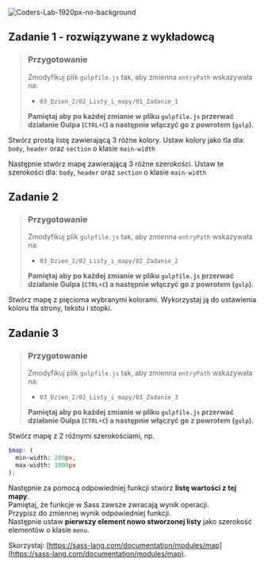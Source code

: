 ![Coders-Lab-1920px-no-background](https://user-images.githubusercontent.com/152855/73064373-5ed69780-3ea1-11ea-8a71-3d370a5e7dd8.png)


## Zadanie 1 - rozwiązywane z wykładowcą

> ### Przygotowanie
> Zmodyfikuj plik `gulpfile.js` tak, aby zmienna `entryPath` wskazywała na:
> -  `03_Dzien_2/02_Listy_i_mapy/01_Zadanie_1`
>
> **Pamiętaj aby po każdej zmianie w pliku `gulpfile.js` przerwać działanie Gulpa (`CTRL+C`) a następnie włączyć go z powrotem (`gulp`).**

Stwórz prostą listę zawierającą 3 różne kolory. Ustaw kolory jako tla dla: `body`, `header` oraz `section` o klasie `main-width`

Następnie stwórz mapę zawierającą 3 różne szerokości.  Ustaw te szerokości dla: `body`, `header` oraz `section` o klasie `main-width`


## Zadanie 2

> ### Przygotowanie
> Zmodyfikuj plik `gulpfile.js` tak, aby zmienna `entryPath` wskazywała na:
> -  `03_Dzien_2/02_Listy_i_mapy/02_Zadanie_2`
>
> **Pamiętaj aby po każdej zmianie w pliku `gulpfile.js` przerwać działanie Gulpa (`CTRL+C`) a następnie włączyć go z powrotem (`gulp`).**

Stwórz mapę z pięcioma wybranymi kolorami. Wykorzystaj ją do ustawienia koloru tła strony, tekstu i stopki.


## Zadanie 3

> ### Przygotowanie
> Zmodyfikuj plik `gulpfile.js` tak, aby zmienna `entryPath` wskazywała na:
> -  `03_Dzien_2/02_Listy_i_mapy/03_Zadanie_3`
>
> **Pamiętaj aby po każdej zmianie w pliku `gulpfile.js` przerwać działanie Gulpa (`CTRL+C`) a następnie włączyć go z powrotem (`gulp`).**

Stwórz mapę z 2 różnymi szerokościami, np.

```scss
$map: (
  min-width: 200px,
  max-width: 1000px
);
```

Następnie za pomocą odpowiedniej funkcji stwórz **listę wartości z tej mapy**.  
Pamiętaj, że funkcje w Sass zawsze zwracają wynik operacji.  
Przypisz do zmiennej wynik odpowiedniej funkcji.  
Następnie ustaw **pierwszy element nowo stworzonej listy** jako szerokość elementów o klasie `menu`.

Skorzystaj: [https://sass-lang.com/documentation/modules/map](https://sass-lang.com/documentation/modules/map).

